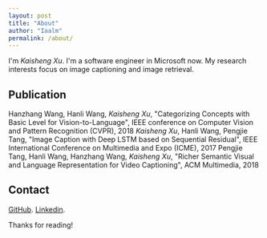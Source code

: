 ```yaml
---
layout: post
title: "About"
author: "Iaalm"
permalink: /about/
---
```


I'm *Kaisheng Xu*. I'm a software engineer in Microsoft now. My research interests focus on image captioning and image retrieval.

## Publication
Hanzhang Wang, Hanli Wang, *Kaisheng Xu*, "Categorizing Concepts with Basic Level for Vision-to-Language", IEEE conference on Computer Vision and Pattern Recognition (CVPR), 2018
*Kaisheng Xu*, Hanli Wang, Pengjie Tang, "Image Caption with Deep LSTM based on Sequential Residual", IEEE International Conference on Multimedia and Expo (ICME), 2017
Pengjie Tang, Hanli Wang, Hanzhang Wang, *Kaisheng Xu*, "Richer Semantic Visual and Language Representation for Video Captioning", ACM Multimedia, 2018

## Contact
[GitHub](https://github.com/iaalm).
[Linkedin](https://www.linkedin.com/in/kaisheng-xu-52bb2080/).

Thanks for reading!
